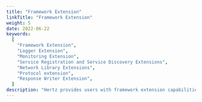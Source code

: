 ```yaml
---
title: "Framework Extension"
linkTitle: "Framework Extension"
weight: 5
date: 2022-06-22
keywords:
  [
    "Framework Extension",
    "Logger Extension",
    "Monitoring Extension",
    "Service Registration and Service Discovery Extensions",
    "Network Library Extensions",
    "Protocol extension",
    "Response Writer Extension",
  ]
description: "Hertz provides users with framework extension capabilities."
---
```

